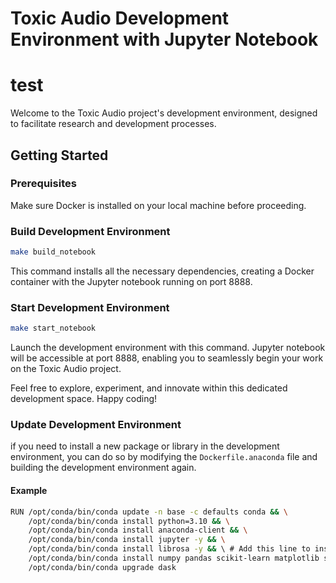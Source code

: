 # Toxic Audio Development Environment with Jupyter Notebook
# test
Welcome to the Toxic Audio project's development environment, designed to facilitate research and development processes.

## Getting Started

### Prerequisites

Make sure Docker is installed on your local machine before proceeding.

### Build Development Environment

```bash
make build_notebook
```

This command installs all the necessary dependencies, creating a Docker container with the Jupyter notebook running on port 8888.

### Start Development Environment

```bash
make start_notebook
```

Launch the development environment with this command. Jupyter notebook will be accessible at port 8888, enabling you to seamlessly begin your work on the Toxic Audio project.

Feel free to explore, experiment, and innovate within this dedicated development space. Happy coding!

### Update Development Environment

if you need to install a new package or library in the development environment, you can do so by modifying the `Dockerfile.anaconda` file and building the development environment again.

#### Example
```bash
RUN /opt/conda/bin/conda update -n base -c defaults conda && \
    /opt/conda/bin/conda install python=3.10 && \
    /opt/conda/bin/conda install anaconda-client && \
    /opt/conda/bin/conda install jupyter -y && \
    /opt/conda/bin/conda install librosa -y && \ # Add this line to install librosa
    /opt/conda/bin/conda install numpy pandas scikit-learn matplotlib seaborn pyyaml h5py keras -y && \
    /opt/conda/bin/conda upgrade dask
```
